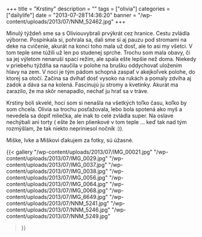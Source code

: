 +++
title = "Krstiny"
description = ""
tags = ["olivia"]
categories = ["dailylife"]
date = "2013-07-28T14:36:20"
banner = "/wp-content/uploads/2013/07/NNM_52462.jpg"
+++

Minulý týždeň sme sa s Oliviouvybrali prvýkrát cez hranice. Cestu zvládla výborne. Pospinkala si, pohrala sa, dali sme si aj pauzu pod stromami na deke na cvičenie, akurát na konci
toho mala už dosť, ale to asi my všetci. V tom teple sme túžili už len po studenej sprche. Trochu
som mala obavy, či sa jej výletom nenaruší spací režim, ale spala ešte lepšie než doma. Niekedy v
priebehu týždňa sa naučila v polohe na brušku oddychovať uložením hlavy na zem. V noci je tým pádom
schopná zaspať v akejkoľvek polohe, do ktorej sa otočí. Začína sa dvíhať dosť vysoko na rukách a
pomaly zdvíha aj zadok a dáva sa na kolená. Fascinujú ju stromy a kvetinky. Akurát ma zarazilo, že
ma skôr nenapadlo, nechať ju hrať sa v tráve.

Krstiny boli skvelé, hoci som si nenašla na všetkých toľko času, koľko by som chcela. Olivia sa
trochu posťažovala, lebo bola spotená ako myš a nevedela sa dopiť mliečka, ale inak to celé zvládla
super. Na oslave nechýbali ani torty ( ešte že len plienkové v tom teple … keď tak nad tým
rozmýšlam, že tak niekto nepriniesol nočník :)).

Miške, Ivke a Miškovi ďakujem za fotky, sú úžasné.

{{< gallery
    "/wp-content/uploads/2013/07/IMG_00021.jpg"
    "/wp-content/uploads/2013/07/IMG_0029.jpg"
    "/wp-content/uploads/2013/07/IMG_0037.jpg"
    "/wp-content/uploads/2013/07/IMG_0038.jpg"
    "/wp-content/uploads/2013/07/IMG_0056.jpg"
    "/wp-content/uploads/2013/07/IMG_0064.jpg"
    "/wp-content/uploads/2013/07/IMG_0068.jpg"
    "/wp-content/uploads/2013/07/IMG_6649.jpg"
    "/wp-content/uploads/2013/07/NNM_5241.jpg"
    "/wp-content/uploads/2013/07/NNM_5246.jpg"
    "/wp-content/uploads/2013/07/NNM_5249.jpg"
>}}